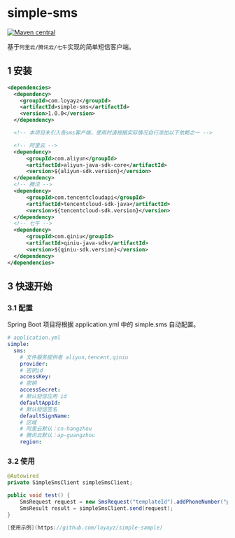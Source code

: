 # simple-sms
[![Maven central](https://maven-badges.herokuapp.com/maven-central/com.loyayz/simple-sms/badge.svg)](https://mvnrepository.com/artifact/com.loyayz/simple-sms)

基于`阿里云/腾讯云/七牛`实现的简单短信客户端。


## 1 安装
```xml
<dependencies>
  <dependency>
    <groupId>com.loyayz</groupId>
    <artifactId>simple-sms</artifactId>
    <version>1.0.0</version>
  </dependency>

  <!-- 本项目未引入各sms客户端，使用时请根据实际情况自行添加以下依赖之一 -->

  <!-- 阿里云 -->
  <dependency>
      <groupId>com.aliyun</groupId>
      <artifactId>aliyun-java-sdk-core</artifactId>
      <version>${aliyun-sdk.version}</version>
  </dependency>
  <!-- 腾讯 -->
  <dependency>
      <groupId>com.tencentcloudapi</groupId>
      <artifactId>tencentcloud-sdk-java</artifactId>
      <version>${tencentcloud-sdk.version}</version>
  </dependency>
  <!-- 七牛 -->
  <dependency>
      <groupId>com.qiniu</groupId>
      <artifactId>qiniu-java-sdk</artifactId>
      <version>${qiniu-sdk.version}</version>
  </dependency>
</dependencies>
```
## 3 快速开始

### 3.1 配置
Spring Boot 项目将根据 application.yml 中的 simple.sms 自动配置。

```yml
# application.yml
simple:
  sms:
    # 文件服务提供者 aliyun,tencent,qiniu
    provider:
    # 密钥id
    accessKey:
    # 密钥
    accessSecret:
    # 默认短信应用 id
    defaultAppId:
    # 默认短信签名
    defaultSignName:
    # 区域
    # 阿里云默认：cn-hangzhou
    # 腾讯云默认：ap-guangzhou
    region:
```

### 3.2 使用
```java
@Autowired
private SimpleSmsClient simpleSmsClient;

public void test() {
    SmsRequest request = new SmsRequest("templateId").addPhoneNumber("phoneNumber");
    SmsResult result = simpleSmsClient.send(request);
}

[使用示例](https://github.com/loyayz/simple-sample)
